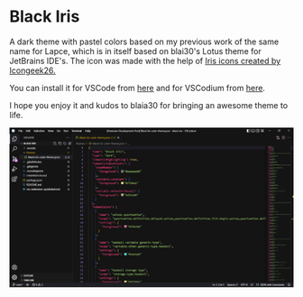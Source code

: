 # Black Iris

A dark theme with pastel colors based on my previous work of the same name for Lapce, which is in itself based on blai30's Lotus theme for JetBrains IDE's.
The icon was made with the help of <a href="https://www.flaticon.com/free-icons/iris" title="iris icons">Iris icons created by Icongeek26.</a>

You can install it for VSCode from [here](https://marketplace.visualstudio.com/items?itemName=p-yukusai.black-iris) and for VSCodium from [here](https://open-vsx.org/extension/p-yukusai/black-iris).

I hope you enjoy it and kudos to blaia30 for bringing an awesome theme to life.

![screenshot](Screenshot.jpg)
